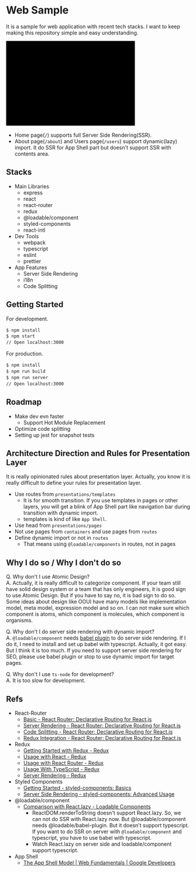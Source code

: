 # Web Sample

It is a sample for web application with recent tech stacks. I want to keep making this repository simple and easy understanding.

![Screen Shot](./docs/screenshot.gif)

- Home page(`/`) supports full Server Side Rendering(SSR).
- About page(`/about`) and Users page(`/users`) support dynamic(lazy) import. It do SSR for App Shell part but doesn't support SSR with contents area.

## Stacks

- Main Libraries
  - express
  - react
  - react-router
  - redux
  - @loadable/component
  - styled-components
  - react-intl
- Dev Tools
  - webpack
  - typescript
  - eslint
  - prettier
- App Features
  - Server Side Rendering
  - i18n
  - Code Splitting

## Getting Started

For development.

```sh
$ npm install
$ npm start
// Open localhost:3000
```

For production.
```sh
$ npm install
$ npm run build
$ npm run server
// Open localhost:3000
```

## Roadmap

- Make dev evn faster
  - Support Hot Module Replacement
- Optimize code splitting
- Setting up jest for snapshot tests

## Architecture Direction and Rules for Presentation Layer

It is really opinionated rules about presentation layer. Actually, you know it is really difficult to define your rules for presentation layer.

- Use routes from `presentations/templates`
  - It is for smooth transition. If you use templates in pages or other layers, you will get a blink of App Shell part like navigation bar during transition with dynamic import.
  - templates is kind of like `App Shell`.
- Use head from `presentations/pages`
- Not use pages from `containers` and use pages from `routes`
- Define dynamic import or not in `routes`
  - That means using `@loadable/components` in routes, not in pages

## Why I do so / Why I don't do so

Q. Why don't I use Atomic Design?  
A. Actually, it is really difficult to categorize component. If your team still have solid design system or a team that has only engineers, it is good sign to use Atomic Design. But if you have to say no, it is bad sign to do so. Some ideas about design like OOUI have many models like implementation model, meta model, expression model and so on. I can not make sure which component is atoms, which component is molecules, which component is organisms.  

Q. Why don't I do server side rendering with dynamic import?  
A. `@loadable/component` needs [babel plugin](https://www.smooth-code.com/open-source/loadable-components/docs/server-side-rendering/) to do server side rendering. If I do it, I need to install and set up babel with typescript. Actually, it got easy. But I think it is too much. If you need to support server side rendering for SEO, please use babel plugin or stop to use dynamic import for target pages.  

Q. Why don't I use `ts-node` for development?  
A. It is too slow for development.  

## Refs

- React-Router
  - [Basic - React Router: Declarative Routing for React.js](https://reacttraining.com/react-router/web/example/basic)
  - [Server Rendering - React Router: Declarative Routing for React.js](https://reacttraining.com/react-router/web/guides/server-rendering)
  - [Code Splitting - React Router: Declarative Routing for React.js](https://reacttraining.com/react-router/web/guides/code-splitting)
  - [Redux Integration - React Router: Declarative Routing for React.js](https://reacttraining.com/react-router/web/guides/redux-integration)
- Redux
  - [Getting Started with Redux - Redux](https://redux.js.org/introduction/getting-started)
  - [Usage with React - Redux](https://redux.js.org/basics/usage-with-react)
  - [Usage with React Router - Redux](https://redux.js.org/advanced/usage-with-react-router)
  - [Usage With TypeScript - Redux](https://redux.js.org/recipes/usage-with-typescript)
  - [Server Rendering - Redux](https://redux.js.org/recipes/server-rendering)
- Styled Components
  - [Getting Started - styled-components: Basics](https://www.styled-components.com/docs/basics#getting-started)
  - [Server Side Rendering - styled-components: Advanced Usage](https://www.styled-components.com/docs/advanced#server-side-rendering)
- @loadable/component
  - [Comparison with React.lazy - Loadable Components](https://www.smooth-code.com/open-source/loadable-components/docs/loadable-vs-react-lazy/)
    - ReactDOM.renderToString doesn't support React.lazy. So, we can not do SSR with React.lazy now. But @loadable/component needs @loadable/babel-plugin. But it doesn't support typescript. If you want to do SSR on server with `@loadable/component` and typescript, you have to use babel with typescript.
    - Watch React.lazy on server side and loadable/component support typescript.
- App Shell
  - [The App Shell Model  |  Web Fundamentals  |  Google Developers](https://developers.google.com/web/fundamentals/architecture/app-shell)
